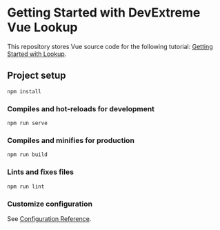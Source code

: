 # Getting Started with DevExtreme Vue Lookup

This repository stores Vue source code for the following tutorial: [Getting Started with Lookup](https://js.devexpress.com/Documentation/Guide/UI_Components/Lookup/Getting_Started_with_Lookup).

## Project setup
```
npm install
```

### Compiles and hot-reloads for development
```
npm run serve
```

### Compiles and minifies for production
```
npm run build
```

### Lints and fixes files
```
npm run lint
```

### Customize configuration
See [Configuration Reference](https://cli.vuejs.org/config/).
